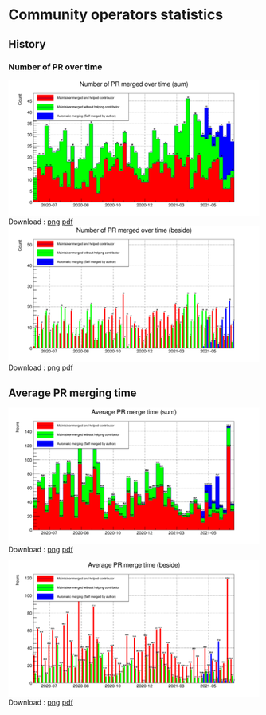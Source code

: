 # Community operators statistics
## History
### Number of PR over time
![Number of PR over time](images/stats/nPrOverTime_stack.png)
Download : [png](images/stats/nPrOverTime_stack.png) [pdf](images/stats/nPrOverTime_stack.pdf)
![Number of PR over time](images/stats/nPrOverTime_nostackb.png)
Download : [png](images/stats/nPrOverTime_nostackb.png) [pdf](images/stats/nPrOverTime_nostackb.pdf)

## Average PR merging time
![Average PR merging time](images/stats/avgTimePrOverTime_stack.png)
Download : [png](images/stats/avgTimePrOverTime_stack.png) [pdf](images/stats/avgTimePrOverTime_stack.pdf)

![Average PR merging time](images/stats/avgTimePrOverTime_nostackb.png)
Download : [png](images/stats/avgTimePrOverTime_nostackb.png) [pdf](images/stats/avgTimePrOverTime_nostackb.pdf)

